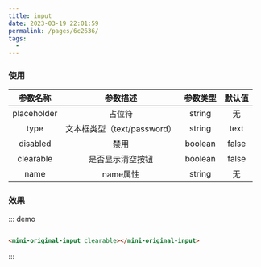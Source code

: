 ```yaml
---
title: input
date: 2023-03-19 22:01:59
permalink: /pages/6c2636/
tags:
  - 
---
```

### 使用
|参数名称|	参数描述	|参数类型|	默认值|
| :-------------: |:-------------:| :-----:| :-----:|
|placeholder|	占位符	|string|	无|
|type	|文本框类型（text/password）|	string	|text|
|disabled	|禁用	|boolean|	false|
|clearable	|是否显示清空按钮|	boolean	|false|
|name	|name属性	|string|	无|

### 效果
::: demo
```html

<mini-original-input clearable></mini-original-input>
```
:::